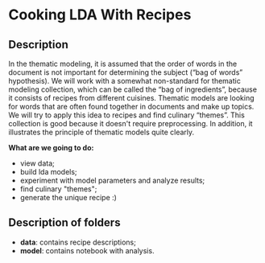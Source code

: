 # Cooking LDA With Recipes
## Description
In the thematic modeling, it is assumed that the order of words in the document is not important for determining the subject (“bag of words” hypothesis). We will work with a somewhat non-standard for thematic modeling collection, which can be called the “bag of ingredients”, because it consists of recipes from different cuisines. Thematic models are looking for words that are often found together in documents and make up topics. We will try to apply this idea to recipes and find culinary “themes”. This collection is good because it doesn't require preprocessing. In addition, it illustrates the principle of thematic models quite clearly.

__What are we going to do:__
* view data;
* build lda models;
* experiment with model parameters and analyze results;
* find culinary "themes";
* generate the unique recipe :)

## Description of folders
* **data**: contains recipe descriptions;
* **model**: contains notebook with analysis.
